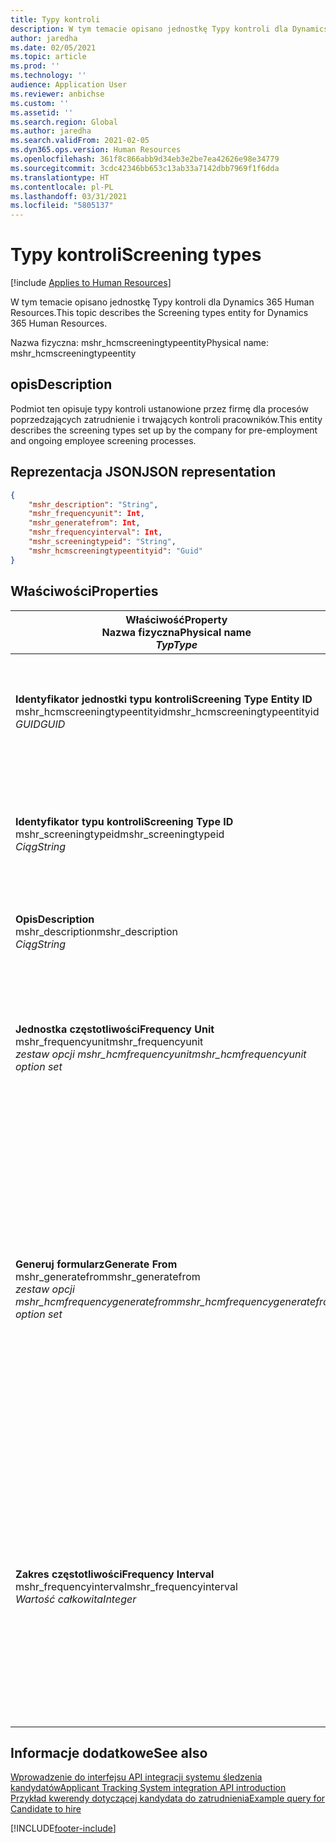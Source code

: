 ```yaml
---
title: Typy kontroli
description: W tym temacie opisano jednostkę Typy kontroli dla Dynamics 365 Human Resources.
author: jaredha
ms.date: 02/05/2021
ms.topic: article
ms.prod: ''
ms.technology: ''
audience: Application User
ms.reviewer: anbichse
ms.custom: ''
ms.assetid: ''
ms.search.region: Global
ms.author: jaredha
ms.search.validFrom: 2021-02-05
ms.dyn365.ops.version: Human Resources
ms.openlocfilehash: 361f8c866abb9d34eb3e2be7ea42626e98e34779
ms.sourcegitcommit: 3cdc42346bb653c13ab33a7142dbb7969f1f6dda
ms.translationtype: HT
ms.contentlocale: pl-PL
ms.lasthandoff: 03/31/2021
ms.locfileid: "5805137"
---
```

# <a name="screening-types"></a><span data-ttu-id="7c67f-103">Typy kontroli</span><span class="sxs-lookup"><span data-stu-id="7c67f-103">Screening types</span></span>

[!include [Applies to Human Resources](../includes/applies-to-hr.md)]

<span data-ttu-id="7c67f-104">W tym temacie opisano jednostkę Typy kontroli dla Dynamics 365 Human Resources.</span><span class="sxs-lookup"><span data-stu-id="7c67f-104">This topic describes the Screening types entity for Dynamics 365 Human Resources.</span></span>

<span data-ttu-id="7c67f-105">Nazwa fizyczna: mshr_hcmscreeningtypeentity</span><span class="sxs-lookup"><span data-stu-id="7c67f-105">Physical name: mshr_hcmscreeningtypeentity</span></span>

## <a name="description"></a><span data-ttu-id="7c67f-106">opis</span><span class="sxs-lookup"><span data-stu-id="7c67f-106">Description</span></span>

<span data-ttu-id="7c67f-107">Podmiot ten opisuje typy kontroli ustanowione przez firmę dla procesów poprzedzających zatrudnienie i trwających kontroli pracowników.</span><span class="sxs-lookup"><span data-stu-id="7c67f-107">This entity describes the screening types set up by the company for pre-employment and ongoing employee screening processes.</span></span>

## <a name="json-representation"></a><span data-ttu-id="7c67f-108">Reprezentacja JSON</span><span class="sxs-lookup"><span data-stu-id="7c67f-108">JSON representation</span></span>

```json
{
    "mshr_description": "String",
    "mshr_frequencyunit": Int,
    "mshr_generatefrom": Int,
    "mshr_frequencyinterval": Int,
    "mshr_screeningtypeid": "String",
    "mshr_hcmscreeningtypeentityid": "Guid"
}
```

## <a name="properties"></a><span data-ttu-id="7c67f-109">Właściwości</span><span class="sxs-lookup"><span data-stu-id="7c67f-109">Properties</span></span>

| <span data-ttu-id="7c67f-110">Właściwość</span><span class="sxs-lookup"><span data-stu-id="7c67f-110">Property</span></span><br><span data-ttu-id="7c67f-111">**Nazwa fizyczna**</span><span class="sxs-lookup"><span data-stu-id="7c67f-111">**Physical name**</span></span><br><span data-ttu-id="7c67f-112">**_Typ_**</span><span class="sxs-lookup"><span data-stu-id="7c67f-112">**_Type_**</span></span> | <span data-ttu-id="7c67f-113">Użycie</span><span class="sxs-lookup"><span data-stu-id="7c67f-113">Use</span></span> | <span data-ttu-id="7c67f-114">opis</span><span class="sxs-lookup"><span data-stu-id="7c67f-114">Description</span></span> |
| --- | --- | --- |
| <span data-ttu-id="7c67f-115">**Identyfikator jednostki typu kontroli**</span><span class="sxs-lookup"><span data-stu-id="7c67f-115">**Screening Type Entity ID**</span></span><br><span data-ttu-id="7c67f-116">mshr_hcmscreeningtypeentityid</span><span class="sxs-lookup"><span data-stu-id="7c67f-116">mshr_hcmscreeningtypeentityid</span></span><br><span data-ttu-id="7c67f-117">*GUID*</span><span class="sxs-lookup"><span data-stu-id="7c67f-117">*GUID*</span></span> | <span data-ttu-id="7c67f-118">Tylko do odczytu</span><span class="sxs-lookup"><span data-stu-id="7c67f-118">Read-only</span></span><br><span data-ttu-id="7c67f-119">Potrzebne</span><span class="sxs-lookup"><span data-stu-id="7c67f-119">Required</span></span><br><span data-ttu-id="7c67f-120">Wygenerowany przez system</span><span class="sxs-lookup"><span data-stu-id="7c67f-120">System-generated</span></span> | <span data-ttu-id="7c67f-121">Unikalny identyfikator podstawowy dla typu kontroli rekordu.</span><span class="sxs-lookup"><span data-stu-id="7c67f-121">Unique primary identifier for the screening type record.</span></span> |
| <span data-ttu-id="7c67f-122">**Identyfikator typu kontroli**</span><span class="sxs-lookup"><span data-stu-id="7c67f-122">**Screening Type ID**</span></span><br><span data-ttu-id="7c67f-123">mshr_screeningtypeid</span><span class="sxs-lookup"><span data-stu-id="7c67f-123">mshr_screeningtypeid</span></span><br><span data-ttu-id="7c67f-124">*Ciąg*</span><span class="sxs-lookup"><span data-stu-id="7c67f-124">*String*</span></span> | <span data-ttu-id="7c67f-125">Czytaj/zapisz</span><span class="sxs-lookup"><span data-stu-id="7c67f-125">Read/write</span></span><br><span data-ttu-id="7c67f-126">Potrzebne</span><span class="sxs-lookup"><span data-stu-id="7c67f-126">Required</span></span> | <span data-ttu-id="7c67f-127">Unikalny identyfikator zdefiniowany przez użytkownika dla typu kontroli.</span><span class="sxs-lookup"><span data-stu-id="7c67f-127">User-defined unique identifier for the screening type.</span></span> |
| <span data-ttu-id="7c67f-128">**Opis**</span><span class="sxs-lookup"><span data-stu-id="7c67f-128">**Description**</span></span><br><span data-ttu-id="7c67f-129">mshr_description</span><span class="sxs-lookup"><span data-stu-id="7c67f-129">mshr_description</span></span><br><span data-ttu-id="7c67f-130">*Ciąg*</span><span class="sxs-lookup"><span data-stu-id="7c67f-130">*String*</span></span> | <span data-ttu-id="7c67f-131">Czytaj/zapisz</span><span class="sxs-lookup"><span data-stu-id="7c67f-131">Read/write</span></span><br><span data-ttu-id="7c67f-132">Potrzebne</span><span class="sxs-lookup"><span data-stu-id="7c67f-132">Required</span></span> | <span data-ttu-id="7c67f-133">Opis typu kontroli.</span><span class="sxs-lookup"><span data-stu-id="7c67f-133">The description of the screening type.</span></span> |
| <span data-ttu-id="7c67f-134">**Jednostka częstotliwości**</span><span class="sxs-lookup"><span data-stu-id="7c67f-134">**Frequency Unit**</span></span><br><span data-ttu-id="7c67f-135">mshr_frequencyunit</span><span class="sxs-lookup"><span data-stu-id="7c67f-135">mshr_frequencyunit</span></span><br><span data-ttu-id="7c67f-136">*zestaw opcji mshr_hcmfrequencyunit*</span><span class="sxs-lookup"><span data-stu-id="7c67f-136">*mshr_hcmfrequencyunit option set*</span></span> | <span data-ttu-id="7c67f-137">Czytaj/zapisz</span><span class="sxs-lookup"><span data-stu-id="7c67f-137">Read/write</span></span><br><span data-ttu-id="7c67f-138">Potrzebne</span><span class="sxs-lookup"><span data-stu-id="7c67f-138">Required</span></span> | <span data-ttu-id="7c67f-139">Opisuje częstotliwość, z jaką kontrola musi zostać zakończona dla przypisanej osoby.</span><span class="sxs-lookup"><span data-stu-id="7c67f-139">Describes the frequency with which the screening must be completed for the assigned person.</span></span> |
| <span data-ttu-id="7c67f-140">**Generuj formularz**</span><span class="sxs-lookup"><span data-stu-id="7c67f-140">**Generate From**</span></span><br><span data-ttu-id="7c67f-141">mshr_generatefrom</span><span class="sxs-lookup"><span data-stu-id="7c67f-141">mshr_generatefrom</span></span><br><span data-ttu-id="7c67f-142">*zestaw opcji mshr_hcmfrequencygeneratefrom*</span><span class="sxs-lookup"><span data-stu-id="7c67f-142">*mshr_hcmfrequencygeneratefrom option set*</span></span> | <span data-ttu-id="7c67f-143">Czytaj-zapisz</span><span class="sxs-lookup"><span data-stu-id="7c67f-143">Read-write</span></span><br><span data-ttu-id="7c67f-144">Potrzebne</span><span class="sxs-lookup"><span data-stu-id="7c67f-144">Required</span></span> | <span data-ttu-id="7c67f-145">Jeśli wartość Częstotliwość jest dowolną wartością inną niż „Tylko raz”, wartość GenerateFrom określa datę, od której ma zostać obliczone następne zdarzenie przesiewowe.</span><span class="sxs-lookup"><span data-stu-id="7c67f-145">If the Frequency value is any value other than “One-time only”, the GenerateFrom value determines the date from which to calculate the next screening event.</span></span> |
| <span data-ttu-id="7c67f-146">**Zakres częstotliwości**</span><span class="sxs-lookup"><span data-stu-id="7c67f-146">**Frequency Interval**</span></span><br><span data-ttu-id="7c67f-147">mshr_frequencyinterval</span><span class="sxs-lookup"><span data-stu-id="7c67f-147">mshr_frequencyinterval</span></span><br><span data-ttu-id="7c67f-148">*Wartość całkowita*</span><span class="sxs-lookup"><span data-stu-id="7c67f-148">*Integer*</span></span> | <span data-ttu-id="7c67f-149">Czytaj-zapisz</span><span class="sxs-lookup"><span data-stu-id="7c67f-149">Read-write</span></span><br><span data-ttu-id="7c67f-150">Potrzebne</span><span class="sxs-lookup"><span data-stu-id="7c67f-150">Required</span></span> | <span data-ttu-id="7c67f-151">Jeśli wartość Częstotliwość ma wartość inną niż „Tylko raz”, należy zdefiniować interwał jednostek czasu między poszczególnymi zdarzeniami kontroli.</span><span class="sxs-lookup"><span data-stu-id="7c67f-151">If the Frequency value is any value other than “One-time only”, you must define an interval for the units of time between each screening event.</span></span> |

## <a name="see-also"></a><span data-ttu-id="7c67f-152">Informacje dodatkowe</span><span class="sxs-lookup"><span data-stu-id="7c67f-152">See also</span></span>

[<span data-ttu-id="7c67f-153">Wprowadzenie do interfejsu API integracji systemu śledzenia kandydatów</span><span class="sxs-lookup"><span data-stu-id="7c67f-153">Applicant Tracking System integration API introduction</span></span>](hr-admin-integration-ats-api-introduction.md)<br>
[<span data-ttu-id="7c67f-154">Przykład kwerendy dotyczącej kandydata do zatrudnienia</span><span class="sxs-lookup"><span data-stu-id="7c67f-154">Example query for Candidate to hire</span></span>](hr-admin-integration-ats-api-candidate-to-hire-example-query.md)


[!INCLUDE[footer-include](../includes/footer-banner.md)]